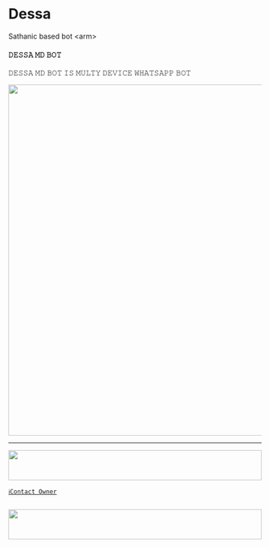 # Dessa
Sathanic based bot &lt;arm>
####     𝙳𝙴𝚂𝚂𝙰 𝙼𝙳 𝙱𝙾𝚃   ###
𝙳𝙴𝚂𝚂𝙰 𝙼𝙳 𝙱𝙾𝚃 𝙸𝚂 𝙼𝚄𝙻𝚃𝚈 𝙳𝙴𝚅𝙸𝙲𝙴 𝚆𝙷𝙰𝚃𝚂𝙰𝙿𝙿 𝙱𝙾𝚃

<p align="center">
<a href="https://github.com/Adarshdeav/Dessa">
    <img src="https://cdn.ironman.my.id/i/9e9ofk.jpeg"  width="700px">
</a>
<hr>

<p align="center">

</p>

<img src="https://i.imgur.com/dBaSKWF.gif" height="60" width="100%">


 
   [`ℹ️Contact Owner`](https://wa.me/917907738112)

<a href="#"><img src="http://readme-typing-svg.herokuapp.com?color=ff00ab&center=true&vCenter=true&multiline=false&lines=QUEEN+DESSA+WHATSAPP+BOT" alt="">

<img src="https://i.imgur.com/dBaSKWF.gif" height="60" width="100%">
